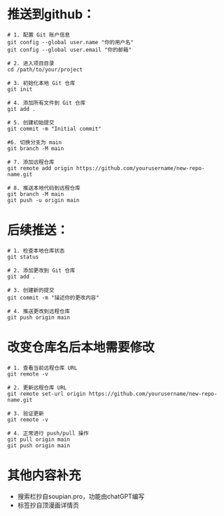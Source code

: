 # 推送到github：  
    # 1. 配置 Git 账户信息  
    git config --global user.name "你的用户名"  
    git config --global user.email "你的邮箱"  
  
    # 2. 进入项目目录  
    cd /path/to/your/project  
  
    # 3. 初始化本地 Git 仓库  
    git init  
  
    # 4. 添加所有文件到 Git 仓库  
    git add .  
  
    # 5. 创建初始提交  
    git commit -m "Initial commit"  
  
    #6. 切换分支为 main
    git branch -M main

    # 7. 添加远程仓库  
    git remote add origin https://github.com/yourusername/new-repo-name.git  
  
    # 8. 推送本地代码到远程仓库  
    git branch -M main  
    git push -u origin main  

  
# 后续推送：  
    # 1. 检查本地仓库状态  
    git status  
  
    # 2. 添加更改到 Git 仓库  
    git add .  
  
    # 3. 创建新的提交  
    git commit -m "描述你的更改内容"  
  
    # 4. 推送更改到远程仓库  
    git push origin main  
  
# 改变仓库名后本地需要修改  
    # 1. 查看当前远程仓库 URL  
    git remote -v  
  
    # 2. 更新远程仓库 URL  
    git remote set-url origin https://github.com/yourusername/new-repo-name.git  
  
    # 3. 验证更新  
    git remote -v  
  
    # 4. 正常进行 push/pull 操作  
    git pull origin main  
    git push origin main  

# 其他内容补充  

- 搜索栏抄自soupian.pro，功能由chatGPT编写  
- 标签抄自顶漫画详情页  